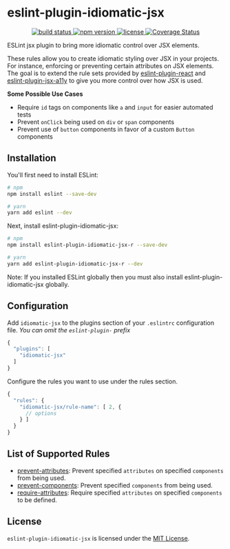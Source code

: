 # eslint-plugin-idiomatic-jsx
<p align="center">
  <a href="https://circleci.com/gh/danrigsby/eslint-plugin-idiomatic-jsx">
    <img src="https://circleci.com/gh/danrigsby/eslint-plugin-idiomatic-jsx.svg?style=svg" alt="build status" />
  </a>
  <a href="https://npmjs.org/package/eslint-plugin-idiomatic-jsx">
    <img src="https://img.shields.io/npm/v/eslint-plugin-idiomatic-jsx.svg" alt="npm version" />
  </a>
  <a href="https://github.com/danrigsby/eslint-plugin-idiomatic-jsx/blob/master/LICENSE">
    <img src="https://img.shields.io/npm/l/eslint-plugin-idiomatic-jsx.svg" alt="license" />
  </a>
  <a href='https://coveralls.io/github/danrigsby/eslint-plugin-idiomatic-jsx?branch=master'>
    <img src='https://coveralls.io/repos/github/danrigsby/eslint-plugin-idiomatic-jsx/badge.svg?branch=master' alt='Coverage Status' />
  </a>
</p>

ESLint jsx plugin to bring more idiomatic control over JSX elements.

These rules allow you to create idiomatic styling over JSX in your projects.  For instance, enforcing or preventing certain attributes on JSX elements.  The goal is to extend the rule sets provided by [eslint-plugin-react](https://github.com/yannickcr/eslint-plugin-react) and [eslint-plugin-jsx-a11y](https://github.com/evcohen/eslint-plugin-jsx-a11y) to give you more control over how JSX is used.

**Some Possible Use Cases**
- Require `id` tags on components like `a` and `input` for easier automated tests
- Prevent `onClick` being used on `div` or `span` components
- Prevent use of `button` components in favor of a custom `Button` components

## Installation
You'll first need to install ESLint:

``` sh
# npm
npm install eslint --save-dev

# yarn
yarn add eslint --dev
```
Next, install eslint-plugin-idiomatic-jsx:

``` sh
# npm
npm install eslint-plugin-idiomatic-jsx-r --save-dev

# yarn
yarn add eslint-plugin-idiomatic-jsx-r --dev
```

Note: If you installed ESLint globally then you must also install eslint-plugin-idiomatic-jsx globally.

## Configuration
Add `idiomatic-jsx` to the plugins section of your `.eslintrc` configuration file. _You can omit the `eslint-plugin-` prefix_

```javascript
{
  "plugins": [
    "idiomatic-jsx"
  ]
}
```

Configure the rules you want to use under the rules section.

```javascript
{
  "rules": {
    "idiomatic-jsx/rule-name": [ 2, {
      // options
    } ]
  }
}
```

## List of Supported Rules
- [prevent-attributes](docs/rules/prevent-attributes.md): Prevent specified `attributes` on specified `components` from being used.
- [prevent-components](docs/rules/prevent-components.md): Prevent specified `components` from being used.
- [require-attributes](docs/rules/require-attributes.md): Require specified `attributes` on specified `components` to be defined.

## License
`eslint-plugin-idiomatic-jsx` is licensed under the [MIT License](LICENSE).
